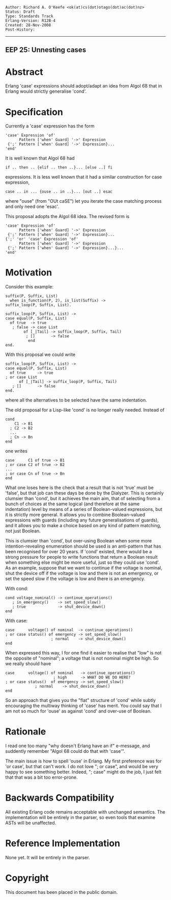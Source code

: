     Author: Richard A. O'Keefe <ok(at)cs(dot)otago(dot)ac(dot)nz>
    Status: Draft
    Type: Standards Track
    Erlang-Version: R12B-4
    Created: 28-Nov-2008
    Post-History:
****
EEP 25: Unnesting cases
----



Abstract
========

Erlang 'case' expressions should adopt/adapt an idea from
Algol 68 that in Erlang would strictly generalise 'cond'.



Specification
=============

Currently a 'case' expression has the form

    'case' Expression 'of'
          Pattern ['when' Guard] '->' Expression
     {';' Pattern ['when' Guard] '->' Expression}...
    'end'

It is well known that Algol 68 had

    if .. then .. {elif .. then ..}... [else ..] fi

expressions.  It is less well known that it had a similar
construction for case expression,

    case .. in ... {ouse .. in ..}... [out ..] esac

where "ouse" (from "OUt caSE") let you iterate the case
matching process and only need one 'esac'.

This proposal adopts the Algol 68 idea.
The revised form is

    'case' Expression 'of'
          Pattern ['when' Guard] '->' Expression
     {';' Pattern ['when' Guard] '->' Expression}...
    {';' 'or' 'case' Expression 'of'	
          Pattern ['when' Guard] '->' Expression
     {';' Pattern ['when' Guard] '->' Expression}...}...
    'end'



Motivation
==========

Consider this example:

    suffix(P, Suffix, List)
      when is_function(P, 2), is_list(Suffix) ->
	suffix_loop(P, Suffix, List).

    suffix_loop(P, Suffix, List) ->
	case equal(P, Suffix, List)
	  of true  -> true
	   ; false -> case List
			of [_|Tail] -> suffix_loop(P, Suffix, Tail)
			 ; []       -> false
		      end
	end.

With this proposal we could write

    suffix_loop(P, Suffix, List) ->
	case equal(P, Suffix, List)
	  of true     -> true
	; or case List
          of [_|Tail] -> suffix_loop(P, Suffix, Tail)
	   ; []       -> false
	end.
	   
where all the alternatives to be selected have the same
indentation.

The old proposal for a Lisp-like 'cond' is no longer really
needed.  Instead of

    cond
        C1 -> B1
      ; C2 -> B2
      ...
      ; Cn -> Bn
    end

one writes

    case      C1 of true -> B1
    ; or case C2 of true -> B2
    ...
    ; or case Cn of true -> Bn
    end

What one loses here is the check that a result that is not
'true' must be 'false', but that job can these days be done
by the Dialyzer.  This is certainly clumsier than 'cond',
but it achieves the main aim, that of selecting from a bunch
of choices at the same logical (and therefore at the same
indentation) level by means of a series of Boolean-valued
expressions, but it is strictly more general.  It allows you
to combine Boolean-valued expressions with guards (including
any future generalisations of guards), and it allows you to
make a choice based on any kind of pattern matching, not just
Boolean.

This is clumsier than 'cond', but over-using Boolean when some
more intention-revealing enumeration should be used is an
anti-pattern that has been recognised for over 20 years.  If
'cond' existed, there would be a strong pressure for people
to write functions that return a Boolean result when something
else might be more useful, just so they could use 'cond'.  
As an example, suppose that we want to continue if the voltage
is nominal, shut the device off if the voltage is low and there
is not an emergency, or set the speed slow if the voltage is
low and there is an emergency.

With cond:

    cond voltage_nominal() -> continue_operations()
       ; in_emergency()    -> set_speed_slow()
       ; true              -> shut_device_down()
    end

With case:

    case      voltage() of nominal  -> continue_operations()
    ; or case status() of emergency -> set_speed_slow()
                        ; normal    -> shut_device_down()
    end

When expressed this way, I for one find it easier to realise
that "low" is not the opposite of "nominal"; a voltage that is
not nominal might be high.  So we really should have

    case      voltage() of nominal   -> continue_operations()
                         ; high      -> WHAT DO WE DO HERE?
    ; or case status()  of emergency -> set_speed_slow()
    		     ; normal    -> shut_device_down()
    end

So an approach that gives you the "flat" structure of 'cond'
while subtly encouraging the multiway thinking of 'case' has
merit.  You could say that I am not so much for 'ouse' as
against 'cond' and over-use of Boolean.



Rationale
=========

I read one too many "why doesn't Erlang have an if" e-message,
and suddently remember "Algol 68 could do that with 'case'".

The main issue is how to spell 'ouse' in Erlang.  My first
preference was for 'or case', but that can't work.  I do not
love "; or case", and would be very happy to see something
better.  Indeed, "; case" might do the job, I just felt that
that was a bit too error-prone.



Backwards Compatibility
=======================

All existing Erlang code remains acceptable with unchanged
semantics.  The implementation will be entirely in the parser,
so even tools that examine ASTs will be unaffected.



Reference Implementation
========================

None yet.  It will be entirely in the parser.



Copyright
=========

This document has been placed in the public domain.



[EmacsVar]: <> "Local Variables:"
[EmacsVar]: <> "mode: indented-text"
[EmacsVar]: <> "indent-tabs-mode: nil"
[EmacsVar]: <> "sentence-end-double-space: t"
[EmacsVar]: <> "fill-column: 70"
[EmacsVar]: <> "coding: utf-8"
[EmacsVar]: <> "End:"

